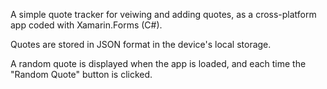 A simple quote tracker for veiwing and adding quotes, as a cross-platform app coded with Xamarin.Forms (C#).

Quotes are stored in JSON format in the device's local storage.

A random quote is displayed when the app is loaded, and each time the "Random Quote" button is clicked.